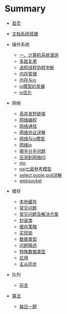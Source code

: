 # Summary

* [首页](README.md)
* [文档系统搭建](文档系统搭建.md) 
* 操作系统
  *  [一、计算机系统漫游](操作系统/一、计算机系统漫游.md) 
  * [多路复用](操作系统/多路复用.md) 
  * [进程线程协程中断](操作系统/进程线程协程中断.md) 
  * [内存管理](操作系统/内存管理.md) 
  * [内存与io](操作系统/内存与io.md) 
  * [io模型的发展](操作系统/io模型的发展.md) 
  * [io优化](操作系统/io优化.md) 

* 网络
  *  [高并发短链接](网络/高并发短链接.md) 
  * [网络编程](网络/网络编程.md) 
  * [网络通信](网络/网络通信.md) 
  * [网络协议详解](网络/网络协议详解.md) 
  * [网络与io模型](网络/网络与io模型.md) 
  * [网络io](网络/网络io.md) 
  * [握手分手问题](网络/握手分手问题.md) 
  * [压测到网络IO](网络/压测到网络IO.md) 
  * [nio](网络/nio.md) 
  * [osi七层参考模型](网络/osi七层参考模型.md) 
  * [select,poole,poll详解](网络/select,poole,poll详解.md) 
  * [websocket](网络/websocket.md) 

* 缓存
  *  [本地缓存](缓存/本地缓存.md) 
  *  [常见问题](缓存/常见问题.md) 
  *  [常见问题及解决方案](缓存/常见问题及解决方案.md) 
  *  [封装类](缓存/封装类.md)  
  *  [缓存策略](缓存/缓存策略.md) 
  *  [实现锁](缓存/实现锁.md) 
  *  [数据类型](缓存/数据类型.md) 
  *  [问题精选](缓存/问题精选.md) 
  *  [特殊数据类型](缓存/特殊数据类型.md) 
  *  [应用](缓存/应用.md) 
  *  [主从同步](缓存/主从同步.md) 
* 队列
  * [前言](队列/README.md) 
* [算法](算法) 
  *  [每日一题](算法/每日一题.md) 



